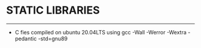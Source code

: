 # STATIC LIBRARIES
----
- C fies compiled on ubuntu 20.04LTS using gcc -Wall -Werror -Wextra -pedantic -std=gnu89
